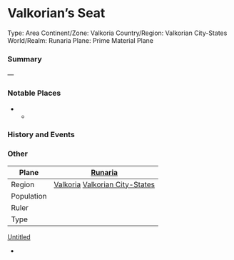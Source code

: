# Valkorian’s Seat

Type: Area
Continent/Zone: Valkoria
Country/Region: Valkorian City-States
World/Realm: Runaria
Plane: Prime Material Plane

### Summary

—

### Notable Places

- 
    - 

### History and Events

### Other

| Plane | [Runaria](Runaria%2013a9b9a7f3ee4868a3a851155c4ea24b.md)  |
| --- | --- |
| Region | [Valkoria](Valkoria%2063188c93864440e591a3528e50868ec6.md) [Valkorian City-States](Valkorian%20City-States%2094cc103e39aa4dc4a9e2e08376851195.md)  |
| Population |  |
| Ruler |  |
| Type |  |

[Untitled](Untitled%20b5043f22b9eb4589b1abdd68bedaf35a.csv)

-